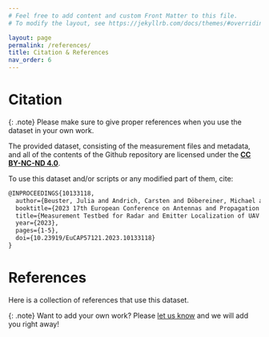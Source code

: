 ```yaml
---
# Feel free to add content and custom Front Matter to this file.
# To modify the layout, see https://jekyllrb.com/docs/themes/#overriding-theme-defaults

layout: page
permalink: /references/
title: Citation & References
nav_order: 6
---
```


# Citation

{: .note}
Please make sure to give proper references when you use the dataset in your own work.


The provided dataset, consisting of the measurement files and metadata, and all of the contents of the Github repository are licensed under the [**CC BY-NC-ND 4.0**](https://creativecommons.org/licenses/by-nc-nd/4.0/legalcode).

To use this dataset and/or scripts or any modified part of them, cite:
```tex
@INPROCEEDINGS{10133118,
  author={Beuster, Julia and Andrich, Carsten and Döbereiner, Michael and Schieler, Steffen and Engelhardt, Maximilian and Schneider, Christian and Thomä, Reiner},
  booktitle={2023 17th European Conference on Antennas and Propagation (EuCAP)}, 
  title={Measurement Testbed for Radar and Emitter Localization of UAV at 3.75 GHz}, 
  year={2023},
  pages={1-5},
  doi={10.23919/EuCAP57121.2023.10133118}
}
```

# References

Here is a collection of references that use this dataset. 

{: .note}
Want to add your own work? Please [let us know](mailto:steffen.schieler@tu-ilmenau.de) and we will add you right away!
